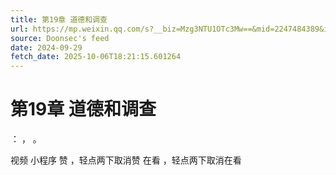 ```yaml
---
title: 第19章 道德和调查
url: https://mp.weixin.qq.com/s?__biz=Mzg3NTU1OTc3Mw==&mid=2247484389&idx=1&sn=e153047dcb33d8d0c07d93504709a260
source: Doonsec's feed
date: 2024-09-29
fetch_date: 2025-10-06T18:21:15.601264
---
```


# 第19章 道德和调查

：
，
。

视频
小程序
赞
，轻点两下取消赞
在看
，轻点两下取消在看